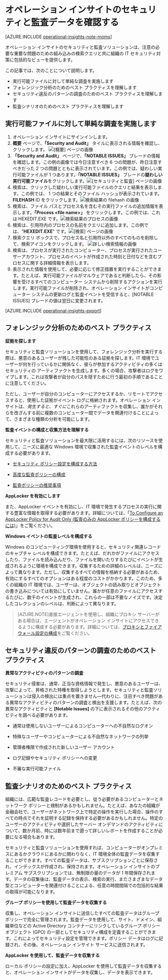 <properties
   pageTitle="オペレーション インサイトのセキュリティと監査データを確認する"
   description="セキュリティと監査ソリューションを使用して、注意する必要がある重要な問題を検索する組み込みの検索クエリによって、組織の IT セキュリティ対策の包括的なビューを取得する方法を学習する"
   services="operational-insights"
   documentationCenter=""
   authors="bandersmsft"
   manager="jwhit"
   editor="tysonn" />
<tags
   ms.service="operational-insights"
   ms.devlang="na"
   ms.topic="article"
   ms.tgt_pltfrm="na"
   ms.workload="na"
   ms.date="09/10/2015"
   ms.author="banders" />

# オペレーション インサイトのセキュリティと監査データを確認する

[AZURE.INCLUDE [operational-insights-note-moms](../../includes/operational-insights-note-moms.md)]

オペレーション インサイトのセキュリティと監査ソリューションは、注意の必要な重要な問題のための組み込みの検索クエリと共に組織の IT セキュリティ対策に包括的なビューを提供します。

この記事では、次のことについて説明します。

- 実行可能ファイルに対して単純な調査を実施します
- フォレンジック分析のためのベスト プラクティスを理解します
- セキュリティ違反のパターンの調査のためのベスト プラクティスを理解します
- 監査シナリオのためのベスト プラクティスを理解します

## 実行可能ファイルに対して単純な調査を実施します

1. オペレーション インサイトにサインインします。
2. **概要** ページで、**「Security and Audit」** タイルに表示される情報を確認し、クリックします。 ![[概要] ページの画像](./media/operational-insights-security-audit/sec-audit-dash02.png)
3. **「Security and Audit」** ページで、**「NOTABLE ISSUES」** ブレードの情報を確認します。この例の画像では今日注意すべき 6 つの問題が、昨日注意すべきだった 2 つの問題とともに表示されています。この例では、疑わしい実行可能ファイルが 1 つあります。**「NOTABLE ISSUES」** ブレードの**疑わしい実行可能ファイル**をクリックします。![[セキュリティと監査] ページの画像](./media/operational-insights-security-audit/sec-audit-dash03.png)
4. 検索は、クリックした疑わしい実行可能ファイルのクエリと結果を表示します。この例では、 1 つの結果とそのファイル ハッシュが表示されています。**FILEHASH** ID をクリックします。![検索結果の filehash の画像](./media/operational-insights-security-audit/sec-audit-search01.png)
5. 検索は、ファイル パスとプロセス名を含むその実行ファイルの追加情報を表示します。**「Process &lt;file name&gt;」** をクリックします。この例では、これは HEXEDIT.EXE です。![検索結果のプロセスの画像](./media/operational-insights-security-audit/sec-audit-search02.png)
6. 検索は、引用符内のプロセスの名前をクエリに追加します。この例では、"**HEXEDIT.EXE**" です。![[検索] ページの画像](./media/operational-insights-security-audit/sec-audit-search03.png)
7. 検索クエリ ボックスで、プロセス名と引用符以外のすべてのものを削除して、検索アイコンをクリックします。 ![詳しい検索情報の画像](./media/operational-insights-security-audit/sec-audit-search04.png)
8. 検索は、プロセスが実行されたコンピューター、プロセスが実行されたユーザーアカウント、プロセスのイベントが作成された時刻と日付などを含むプロセスに関する詳細情報を表示します。
9. 表示された情報を使用して、必要に応じて修正措置を実行することができます。たとえば、実行可能ファイルがマルウェアであると判断したら、その影響を受けるすべてのコンピューター システムから削除するアクションを実行します。実行可能ファイルが削除され、オペレーション インサイトがコンピューター システムの更新ログと監査イベントを受信すると、[NOTABLE ISSUES] ブレードの値は翌日に変更されます。

[AZURE.INCLUDE [operational-insights-export](../../includes/operational-insights-export.md)]

## フォレンジック分析のためのベスト プラクティス

**証拠を探します**

セキュリティと監査ソリューションを使用して、フォレンジック分析を実行する際は、悪意のあるユーザーが残した可能性のある証拠を探します。IT 環境でユーザーが何を行っているかに関係なく、彼らが参加するアクティビティの多くはセキュリティの アーティファクトを生成します。多くの場合、攻撃者はログをワイプします。これは攻撃者が自分のパスを隠すために行う最初の手順であることに注意してください。

ただし、ユーザーが自分のコンピューターにアクセスするか、リモートでアクセスすると、使用した証拠がイベント ログに格納されます。オペレーション インサイトは、*発生すると、すぐに*これらのアーティファクトを収集し、誰かがそれらを改ざんする前に複数のコンピューター間でデータを関連付けることによって、さまざまな種類の分析を可能にします。

**監査イベントの構成と収集方法を理解する**

セキュリティと監査ソリューションを最大限に活用するには、次のリソースを使用して、ニーズに最適な Windows 環境で収集された監査イベントのレベルを構成する必要があります。

- [セキュリティ ポリシー設定を構成する方法](https://technet.microsoft.com/library/dn135243(v=ws.10).aspx)

- [高度な監査ポリシーの構成](https://technet.microsoft.com/library/jj852202(v=ws.10).aspx)

- [監査ポリシーの推奨事項](https://technet.microsoft.com/library/dn487457.aspx)

**AppLocker を有効にします**

また、AppLocker イベントを有効にし、IT 環境で発生するプロセスの実行に関する豊富な情報を取得する必要があります。詳細については、「[To Configure an AppLocker Policy for Audit Only (監査のみの AppLocker ポリシーを構成するには)](https://technet.microsoft.com/library/hh994622.aspx)」をご覧ください。

**Windows イベントの監査レベルを構成する**

Windows のコンピューティング環境を使用すると、セキュリティ関連レコードのキャプチャ レベルを構成できます。たとえば、だれかがファイルにアクセスしたり、ファイルを読み込んだり、ファイルを開いたりするたびにイベントが生成されるように環境を構成できます。収集するための詳細のレベルは、ニーズによって異なります。ただし、収集するすべての情報を格納する必要があるため、有効にするすべてのオプションはある程度のコストがかかります。このため、多くの組織の IT 環境では、ユーザーは、オブジェクトの読み取りとオブジェクトの書き込みについては有効にしていません。誰かが任意のファイルにアクセスするたびに、数千のイベントが生成され、これらの一部は不要なノイズです。決定したコレクションのレベルは、判断によって異なります。

>[AZURE.NOTE]直接エージェントを使用し、組織にプロキシ サーバーがある場合は、エージェントがオペレーション インサイトにアクセスできるように構成する必要があります。詳細については、[プロキシとファイアウォール設定の構成](operational-insights-proxy-firewall.md)をご覧ください。

## セキュリティ違反のパターンの調査のためのベスト プラクティス

**異常なアクティビティのパターンの調査**

セキュリティ侵害は、通常、正当な資格情報で発生し、悪意のあるユーザーは、攻撃によって、昇格された特権を取得しようとします。セキュリティと監査ソリューションは侵入の検出には重点を置きません—代わりに、注目すべき問題がある異常なアクティビティのパターンの調査と検出を支援します。たとえば、次の異常なアクティビティと **[Notable Issues]** の下に表示されるその他のアクティビティを調べる必要があります。

- 通常は使用しないユーザーによるコンピューターへの不自然なログオン

- 特殊なユーザーやコンピューターによる不自然なネットワークの列挙

- 管理者権限で作成された新しいユーザー アカウント

- ログ記録やセキュリティ ポリシーへの変更

- 不審な実行可能ファイル

## 監査シナリオのためのベスト プラクティス

組織には、広範な監査レコードを必要とし、従う必要があるコンピューターとネットワーク ポリシーと規制があるかもしれません。たとえば、あなたの組織が金融会社で、ユーザーがネットワーク上で特定の操作を実行した場合、操作のすべての時点でそれを証明する記録を保持する必要があるかもしれません。特定のユーザーのアクティビティや選択したサーバー オンデマンドのアクティビティについて、数か月前、時には数年前まで遡って詳しいレポートを作成することが必要になる場合もあります。

セキュリティと監査ソリューションを使用すれば、コンピューターがオンプレミスにあるかクラウドにあるかに関わりなく、IT 環境全体の監査データを収集することができます。すべての監査データは、サブスクリプションごとに保存され、インデックスが作成され、保持されます。オペレーション インサイトのプレミアム サブスクリプションでは、無制限の量のデータが 1 年間保存されます。データの収集後は、監査データの表示、検索の実行、またさまざまなデータ型とコンピューターを関連付けることによる、任意の時間間隔での包括的な結果の取得が可能になります。

**グループ ポリシーを使用して監査データを収集する**

収集し、オペレーション インサイトに送信したすべての監査データはグループ ポリシーで完全に管理されます。監査データを使用して、サイト、ドメイン、組織単位などの Active Directory コンテナーにリンクしているグループ ポリシー オブジェクト (GPO) の一部としてセキュリティ構成を定義することができます。これによってセキュリティ設定を管理できます。ポリシー データはログに記録され、その後、オペレーション インサイト サービスに送信されます。

**AppLocker を使用して、監査データを収集する**

ローカル ポリシーの設定に加え、AppLocker を使用して監査データを収集すると、オペレーション インサイトがデータを収集し、データを表示できます。

<!---HONumber=Sept15_HO3-->